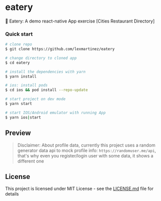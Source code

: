 # eatery

:ramen: Eatery: A demo react-native App exercise [Cities Restaurant Directory]

### Quick start

```bash
# clone repo
$ git clone https://github.com/lexmartinez/eatery

# change directory to cloned app
$ cd eatery

# install the dependencies with yarn
$ yarn install

# ios: install pods
$ cd ios && pod install --repo-update

# start project on dev mode
$ yarn start

# start IOS/Android emulator with running App
$ yarn ios|start
```

## Preview


> Disclaimer: About profile data, currently this project uses a random generator data api to mock profile info: `https://randomuser.me/api`, that's why even you register/login user with some data, it shows a different one

## License

This project is licensed under MIT License - see the [LICENSE.md](https://github.com/lexmartinez/eatey/blob/master/LICENSE.md) file for details